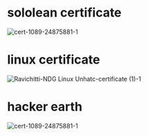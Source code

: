 # sololean certificate
![cert-1089-24875881-1](https://user-images.githubusercontent.com/94339884/156648669-4dafdfe7-2786-44b3-89b4-d8b852635904.png)

# linux certificate

![Ravichitti-NDG Linux Unhatc-certificate (1)-1](https://user-images.githubusercontent.com/94339884/156648929-726d9782-3c31-4e05-a16a-b61830c5087a.png)

# hacker earth
![cert-1089-24875881-1](https://user-images.githubusercontent.com/94339884/156648669-4dafdfe7-2786-44b3-89b4-d8b852635904.png)

